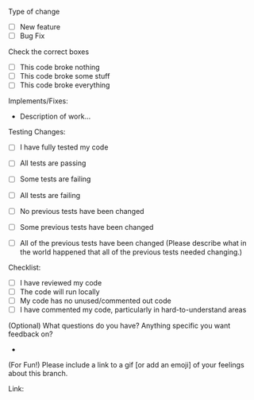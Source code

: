 Type of change

  - [ ] New feature
  - [ ] Bug Fix

Check the correct boxes

  - [ ] This code broke nothing
  - [ ] This code broke some stuff
  - [ ] This code broke everything

Implements/Fixes:

  - Description of work...

Testing Changes:

  - [ ] I have fully tested my code 
  - [ ] All tests are passing
  - [ ] Some tests are failing
  - [ ] All tests are failing

  - [ ] No previous tests have been changed
  - [ ] Some previous tests have been changed
  - [ ] All of the previous tests have been changed (Please describe what in the world happened that all of the previous tests needed changing.)

Checklist:

  - [ ] I have reviewed my code
  - [ ] The code will run locally
  - [ ] My code has no unused/commented out code
  - [ ] I have commented my code, particularly in hard-to-understand areas

(Optional) What questions do you have? Anything specific you want feedback on?

  * 

(For Fun!) Please include a link to a gif [or add an emoji] of your feelings about this branch.

Link:
